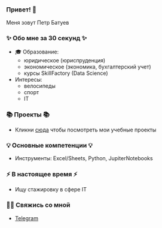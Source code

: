 ### Привет! 👋
Меня зовут Петр Батуев
### ✨ Обо мне за 30 секунд ✨ 
* 🎓 Образование:
  - юридическое (юриспруденция)
  - экономическое (экономика, бухгалтерский учет)
  - курсы SkillFactory (Data Science)
* Интересы:
  - велосипеды
  - спорт
  - IT


### 📚 Проекты 📚

* Кликни [сюда](https://github.com/MesS1982/DS) чтобы посмотреть мои учебные проекты

### 💡 Основные компетенции 💡
- Инструменты: Excel/Sheets, Python, JupiterNotebooks
    
### ⚡️ В настоящее время ⚡️
- Ищу стажировку в сфере IT

### 🙌🏻 Свяжись со мной
- [Telegram](https://t.me/BatuevPetr)


